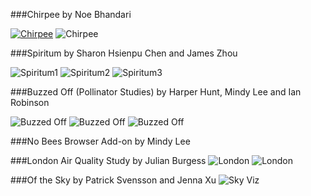 ###Chirpee
by Noe Bhandari

[![Chirpee](https://raw.githubusercontent.com/tegacodes/EccentricInterfaces/master/attachments/studentwork/chirpee/chirpeevid.png)](https://vimeo.com/177072931)
![Chirpee](https://raw.githubusercontent.com/tegacodes/EccentricInterfaces/master/attachments/studentwork/chirpee/c1.jpg)

###Spiritum
by Sharon Hsienpu Chen and James Zhou 

![Spiritum1](https://raw.githubusercontent.com/tegacodes/EccentricInterfaces/master/attachments/studentwork/spiritum/s2.jpg)
![Spiritum2](https://raw.githubusercontent.com/tegacodes/EccentricInterfaces/master/attachments/studentwork/spiritum/s1.jpg)
![Spiritum3](https://raw.githubusercontent.com/tegacodes/EccentricInterfaces/master/attachments/studentwork/spiritum/s3.jpg)

###Buzzed Off (Pollinator Studies)
by Harper Hunt, Mindy Lee and Ian Robinson

![Buzzed Off](https://raw.githubusercontent.com/tegacodes/EccentricInterfaces/master/attachments/studentwork/buzzedoff/b1.jpg)
![Buzzed Off](https://raw.githubusercontent.com/tegacodes/EccentricInterfaces/master/attachments/studentwork/buzzedoff/b2.jpg)
![Buzzed Off](https://raw.githubusercontent.com/tegacodes/EccentricInterfaces/master/attachments/studentwork/buzzedoff/b3.jpg)

###No Bees Browser Add-on
by Mindy Lee

###London Air Quality Study
by Julian Burgess
![London](https://raw.githubusercontent.com/tegacodes/EccentricInterfaces/master/attachments/studentwork/airquality/a1.jpg)
![London](https://raw.githubusercontent.com/tegacodes/EccentricInterfaces/master/attachments/studentwork/airquality/a2.jpg)

###Of the Sky
by Patrick Svensson and Jenna Xu
![Sky Viz](https://raw.githubusercontent.com/tegacodes/EccentricInterfaces/master/attachments/studentwork/skyviz/sky1.jpg)
